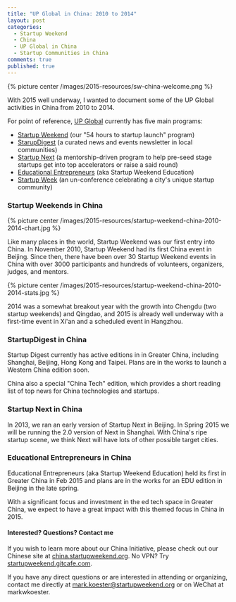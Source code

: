 ```yaml
---
title: "UP Global in China: 2010 to 2014"
layout: post
categories:
  - Startup Weekend
  - China
  - UP Global in China
  - Startup Communities in China
comments: true
published: true
---
```


{% picture center /images/2015-resources/sw-china-welcome.png %}

With 2015 well underway, I wanted to document some of the UP Global activities in China from 2010 to 2014.

<!--more-->

For point of reference, [UP Global](http://www.up.co/) currently has five main programs:

- [Startup Weekend](http://startupweekend.org) (our "54 hours to startup launch" program)
- [StarupDigest](https://www.startupdigest.com/) (a curated news and events newsletter in local communities)
- [Startup Next](http://startupnext.co) (a mentorship-driven program to help pre-seed stage startups get into top accelerators or raise a said round)
- [Educational Entrepreneurs](http://www.educationentrepreneurs.co/) (aka Startup Weekend Education)
- [Startup Week](http://www.startupweek.co/) (an un-conference celebrating a city's unique startup community)

### Startup Weekends in China

{% picture center /images/2015-resources/startup-weekend-china-2010-2014-chart.jpg %}

Like many places in the world, Startup Weekend was our first entry into China. In November 2010, Startup Weekend had its first China event in Beijing. Since then, there have been over 30 Startup Weekend events in China with over 3000 participants and hundreds of volunteers, organizers, judges, and mentors.

{% picture center /images/2015-resources/startup-weekend-china-2010-2014-stats.jpg %}

2014 was a somewhat breakout year with the growth into Chengdu (two startup weekends) and Qingdao, and 2015 is already well underway with a first-time event in Xi'an and a scheduled event in Hangzhou.

### StartupDigest in China

Startup Digest currently has active editions in in Greater China, including Shanghai, Beijing, Hong Kong and Taipei. Plans are in the works to launch a Western China edition soon.

China also a special "China Tech" edition, which provides a short reading list of top news for China technologies and startups.

### Startup Next in China

In 2013, we ran an early version of Startup Next in Beijing. In Spring 2015 we will be running the 2.0 version of Next in Shanghai. With China's ripe startup scene, we think Next will have lots of other possible target cities.

### Educational Entrepreneurs in China

Educational Entrepreneurs (aka Startup Weekend Education) held its first in Greater China in Feb 2015 and plans are in the works for an EDU edition in Beijing in the late spring.

With a significant focus and investment in the ed tech space in Greater China, we expect to have a great impact with this themed focus in China in 2015.

#### Interested? Questions? Contact me

If you wish to learn more about our China Initiative, please check out our Chinese site at [china.startupweekend.org](http://china.startupweekend.org). No VPN? Try [startupweekend.gitcafe.com](http://startupweekend.gitcafe.com).

If you have any direct questions or are interested in attending or organizing, contact me directly at [mark.koester@startupweekend.org](mailto:mark.koester@startupweekend.org) or on WeChat at markwkoester.
